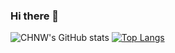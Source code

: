 ### Hi there 👋

<!--
**firstchnn/firstchnn** is a ✨ _special_ ✨ repository because its `README.md` (this file) appears on your GitHub profile.

Here are some ideas to get you started:

- 🔭 I’m currently working on ...
- 🌱 I’m currently learning ...
- 👯 I’m looking to collaborate on ...
- 🤔 I’m looking for help with ...
- 💬 Ask me about ...
- 📫 How to reach me: ...
- 😄 Pronouns: ...
- ⚡ Fun fact: ...
-->

![CHNW's GitHub stats](https://github-readme-stats.vercel.app/api?username=firstchnn&count_private=true&show_icons=true)
[![Top Langs](https://github-readme-stats.vercel.app/api/top-langs/?username=firstchnn&layout=compact&count_private=true)](https://github.com/anuraghazra/github-readme-stats)
